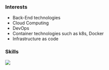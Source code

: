 ### Interests

* Back-End technologies
* Cloud Computing
* DevOps
* Container technologies such as k8s, Docker
* Infrastructure as code

### Skills
<img src="https://img.shields.io/badge/AWS-#232F3E?style=for-the-badge&logo=Amazon AWS&logoColor=white">





<!--
**icebear2n2/icebear2n2** is a ✨ _special_ ✨ repository because its `README.md` (this file) appears on your GitHub profile.

Here are some ideas to get you started:

- 🔭 I’m currently working on ...
- 🌱 I’m currently learning ...
- 👯 I’m looking to collaborate on ...
- 🤔 I’m looking for help with ...
- 💬 Ask me about ...
- 📫 How to reach me: ...
- 😄 Pronouns: ...
- ⚡ Fun fact: ...
-->
